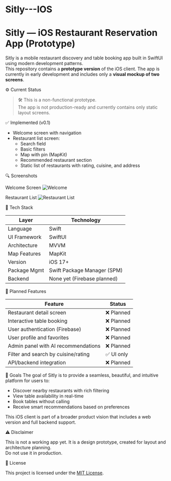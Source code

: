 # Sitly---IOS

# Sitly — iOS Restaurant Reservation App (Prototype)

Sitly is a mobile restaurant discovery and table booking app built in SwiftUI using modern development patterns.  
This repository contains a **prototype version** of the iOS client. The app is currently in early development and includes only a **visual mockup of two screens**.

⚙️ Current Status

> 🛠 This is a non-functional prototype.  
> The app is not production-ready and currently contains only static layout screens.

 ✅ Implemented (v0.1)
- Welcome screen with navigation
- Restaurant list screen:
  - Search field
  - Basic filters
  - Map with pin (MapKit)
  - Recommended restaurant section
  - Static list of restaurants with rating, cuisine, and address

 🔍 Screenshots

 Welcome Screen
![Welcome](./welcome.png)

 Restaurant List
![Restaurant List](./restaurant-list.png)

 🧱 Tech Stack

| Layer          | Technology                     |
|----------------|-------------------------------|
| Language       | Swift                          |
| UI Framework   | SwiftUI                        |
| Architecture   | MVVM                           |
| Map Features   | MapKit                         |
| Version        | iOS 17+                        |
| Package Mgmt   | Swift Package Manager (SPM)    |
| Backend        | None yet (Firebase planned)    |

🔮 Planned Features

| Feature                              | Status     |
|--------------------------------------|------------|
| Restaurant detail screen             | ❌ Planned |
| Interactive table booking            | ❌ Planned |
| User authentication (Firebase)       | ❌ Planned |
| User profile and favorites           | ❌ Planned |
| Admin panel with AI recommendations  | ❌ Planned |
| Filter and search by cuisine/rating  | ✅ UI only |
| API/backend integration              | ❌ Planned |



📌 Goals
The goal of Sitly is to provide a seamless, beautiful, and intuitive platform for users to:
- Discover nearby restaurants with rich filtering
- View table availability in real-time
- Book tables without calling
- Receive smart recommendations based on preferences

This iOS client is part of a broader product vision that includes a web version and full backend support.


⚠️ Disclaimer

This is not a working app yet. It is a design prototype, created for layout and architecture planning.  
Do not use it in production.

📝 License

This project is licensed under the [MIT License](LICENSE).
